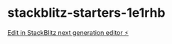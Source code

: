 # stackblitz-starters-1e1rhb

[Edit in StackBlitz next generation editor ⚡️](https://stackblitz.com/~/github.com/Angela6331/stackblitz-starters-1e1rhb)